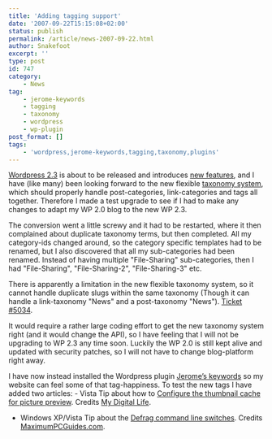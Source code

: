 ```yaml
---
title: 'Adding tagging support'
date: '2007-09-22T15:15:08+02:00'
status: publish
permalink: /article/news-2007-09-22.html
author: Snakefoot
excerpt: ''
type: post
id: 747
category:
    - News
tag:
    - jerome-keywords
    - tagging
    - taxonomy
    - wordpress
    - wp-plugin
post_format: []
tags:
    - 'wordpress,jerome-keywords,tagging,taxonomy,plugins'
---
```

[Wordpress 2.3](http://wordpress.org/development/2007/09/preparing-for-23/) is about to be released and introduces [new features](http://technosailor.com/10-things-you-need-to-know-about-wordpress-23/), and I have (like many) been looking forward to the new flexible [taxonomy system](http://boren.nu/archives/2007/09/05/wordpress-23-database-schema-changes/), which should properly handle post-categories, link-categories and tags all together. Therefore I made a test upgrade to see if I had to make any changes to adapt my WP 2.0 blog to the new WP 2.3.  
  
 The conversion went a little screwy and it had to be restarted, where it then complained about duplicate taxonomy terms, but then completed. All my category-ids changed around, so the category specific templates had to be renamed, but I also discovered that all my sub-categories had been renamed. Instead of having multiple "File-Sharing" sub-categories, then I had "File-Sharing", "File-Sharing-2", "File-Sharing-3" etc.  
  
 There is apparently a limitation in the new flexible taxonomy system, so it cannot handle duplicate slugs within the same taxonomy (Though it can handle a link-taxonomy "News" and a post-taxonomy "News"). [Ticket #5034](http://trac.wordpress.org/ticket/5034).  
  
 It would require a rather large coding effort to get the new taxonomy system right (and it would change the API), so I have feeling that I will not be upgrading to WP 2.3 any time soon. Luckily the WP 2.0 is still kept alive and updated with security patches, so I will not have to change blog-platform right away.  
  
 I have now instead installed the Wordpress plugin [Jerome’s keywords](/article/wordpress-jerome-keywords.html) so my website can feel some of that tag-happiness. To test the new tags I have added two articles: - Vista Tip about how to [Configure the thumbnail cache for picture preview](/article/vista-thumbnail-cache.html). Credits [My Digital Life](http://www.mydigitallife.info/2007/09/16/where-is-thumbsdb-in-vista/).
- Windows XP/Vista Tip about the [Defrag command line switches](/article/winnt-defrag-switches.html). Credits [MaximumPCGuides.com](http://www.maximumpcguides.com/using-windows-vista-disk-defragmenter/).